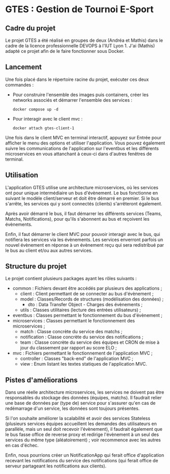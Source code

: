 # GTES : Gestion de Tournoi E-Sport

## Cadre du projet

Le projet GTES a été réalisé en groupes de deux (Andréa et Mathis) dans le cadre de la licence professionnelle DEVOPS à l'IUT Lyon 1. J'ai (Mathis) adapté ce projet afin de le faire fonctionner sous Docker.

## Lancement

Une fois placé dans le répertoire racine du projet, exécuter ces deux commandes :

- Pour construire l'ensemble des images puis containers, créer les networks associés et démarrer l'ensemble des services :
  ```shell
  docker compose up -d
  ```
- Pour interagir avec le client mvc :
  ```shell
  docker attach gtes-client-1
  ```
Une fois dans le client MVC en terminal interactif, appuyez sur Entrée pour afficher le menu des options et utiliser l'application. Vous pouvez également suivre les communications de l'application sur l'eventbus et les différents microservices en vous attanchant à ceux-ci dans d'autres fenêtres de terminal.

## Utilisation

L'application GTES utilise une architecture microservices, où les services ont pour unique intermédiaire un bus d'évènement.
Le bus fonctionne en suivant le modèle client/serveur et doit être démarré en premier.
Si le bus s'arrête, les services qui y sont connectés (clients) s'arrêteront également.

Après avoir démarré le bus, il faut démarrer les différents services (Teams, Matchs, Notifications), pour qu'ils s'abonnent au bus et reçoivent les évènements.

Enfin, il faut démarrer le client MVC pour pouvoir interagir avec le bus, qui notifiera les services via les évènements.
Les services enverront parfois un nouvel évènement en réponse à un évènement reçu qui sera redistribué par le bus au client et/ou aux autres services.

## Structure du projet

Le projet contient plusieurs packages ayant les rôles suivants :
- common : Fichiers devant être accédés par plusieurs des applications ;
  - client : Client permettant de se connecter au bus d'évènement ;
  - model : Classes/Records de structures (modélisation des données) ;
    - dto : Data Transfer Object - Charges des évènements ;
  - utils : Classes utilitaires (lecture des entrées utilisateurs) ;
- eventbus : Classes permettant le fonctionnement du bus d'évènement ;
- microservices : Classes permettant le fonctionnement des microservices ;
  - match : Classe concrète du service des matchs ;
  - notification : Classe concrète du service des notifications ;
  - team : Classe concrète du service des équipes et CRON de mise à jour du classement par rapport au score ELO ;
- mvc : Fichiers permettant le fonctionnement de l'application MVC ;
  - controller : Classes "back-end" de l'application MVC ;
  - view : Enum listant les textes statiques de l'application MVC.

## Pistes d'améliorations

Dans une réelle architecture microservices, les services ne doivent pas être responsables du stockage des données (équipes, matchs).
Il faudrait relier une base de données par (type de) service pour s'assurer qu'en cas de redémarrage d'un service, les données sont toujours présentes.

Si l'on souhaite améliorer la scalabilité et avoir des services Stateless (plusieurs services équipes accueillent les demandes des utilisateurs en parallèle, mais un seul doit recevoir l'évènement), il faudrait également que le bus fasse office de reverse proxy et redirige l'évènement à un seul des services du même type (aléatoirement) ; voir recommence avec les autres en cas d'échec.

Enfin, nous pourrions créer un NotificationApp qui ferait office d'application recevant les notifications du service des notifications (qui ferait office de serveur partageant les notifications aux clients).
